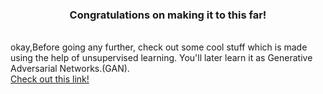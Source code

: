 <html>
<h3 align="center"> Congratulations on making it to this far! </h3>
  
  
<br>okay,Before going any further, check out some cool stuff which is made using the help of unsupervised learning. You'll later learn it as Generative Adversarial Networks.(GAN).
</br>
[Check out this link!](https://thispersondoesnotexist.com/?ref=dtf.ru)

</html>
